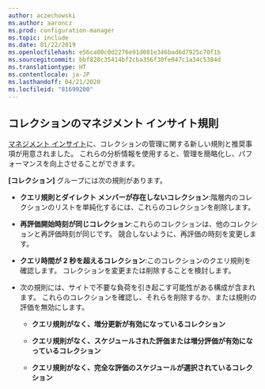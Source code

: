 ```yaml
---
author: aczechowski
ms.author: aaroncz
ms.prod: configuration-manager
ms.topic: include
ms.date: 01/22/2019
ms.openlocfilehash: e56ca00c0d2276e91d081e346bad6d7925c70f1b
ms.sourcegitcommit: bbf820c35414bf2cba356f30fe047c1a34c5384d
ms.translationtype: HT
ms.contentlocale: ja-JP
ms.lasthandoff: 04/21/2020
ms.locfileid: "81699200"
---
```

## <a name="management-insight-rules-for-collections"></a><a name="bkmk_micoll"></a> コレクションのマネジメント インサイト規則
<!--3555752-->

[マネジメント インサイト](../../../../servers/manage/management-insights.md)に、コレクションの管理に関する新しい規則と推奨事項が用意されました。 これらの分析情報を使用すると、管理を簡略化し、パフォーマンスを向上させることができます。 


**[コレクション]** グループには次の規則があります。

- **クエリ規則とダイレクト メンバーが存在しないコレクション**:階層内のコレクションのリストを単純化するには、これらのコレクションを削除します。  

- **再評価開始時刻が同じコレクション**:これらのコレクションは、他のコレクションと再評価時刻が同じです。 競合しないように、再評価の時刻を変更します。  

- **クエリ時間が 2 秒を超えるコレクション**:このコレクションのクエリ規則を確認します。 コレクションを変更または削除することを検討します。

- 次の規則には、サイトで不要な負荷を引き起こす可能性がある構成が含まれます。 これらのコレクションを確認し、それらを削除するか、または規則の評価を無効にします。  

    - **クエリ規則がなく、増分更新が有効になっているコレクション**  

    - **クエリ規則がなく、スケジュールされた評価または増分評価が有効になっているコレクション**  

    - **クエリ規則がなく、完全な評価のスケジュールが選択されているコレクション**  

